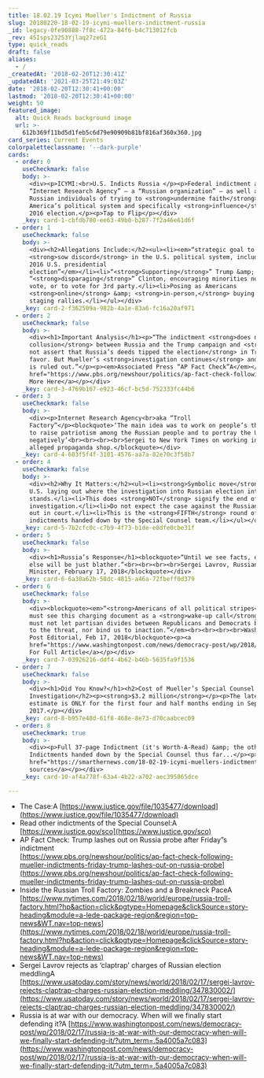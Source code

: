 ```yaml
---
title: 18.02.19 Icymi Mueller's Indictment of Russia
slug: 20180220-18-02-19-icymi-muellers-indictment-russia
_id: legacy-0fe90888-7f8c-472a-84f6-b4c713012fcb
_rev: 45Isps23253Yjlaq27zeG1
type: quick_reads
draft: false
aliases:
  - /
_createdAt: '2018-02-20T12:30:41Z'
_updatedAt: '2021-03-25T21:49:03Z'
date: '2018-02-20T12:30:41+00:00'
lastmod: '2018-02-20T12:30:41+00:00'
weight: 50
featured_image:
  alt: Quick Reads background image
  url: >-
    612b369f11bd5d1feb5c6d79e90909b81bf816af360x360.jpg
card_series: Current Events
colorpaletteclassname: '--dark-purple'
cards:
  - order: 0
    useCheckmark: false
    body: >-
      <div><p>ICYMI:<br>U.S. Indicts Russia </p><p>Federal indictment accuses
      “Internet Research Agency” – a “Russian organization” – as well as 13
      Russian individuals of trying to <strong>undermine faith</strong> in
      America’s political system and specifically <strong>influence</strong> the
      2016 election.</p><p>Tap to Flip</p></div>
    _key: card-1-cbfdb780-ee63-49b0-b287-7f2a46e61d6f
  - order: 1
    useCheckmark: false
    body: >-
      <div><h2>Allegations Include:</h2><ul><li><em>“strategic goal to
      <strong>sow discord</strong> in the U.S. political system, including the
      2016 U.S. presidential
      election”</em></li><li>“<strong>Supporting</strong>” Trump &amp;
      “<strong>disparaging</strong>” Clinton, encouraging minorities not to
      vote, or to vote for 3rd party.</li><li>Posing as Americans
      <strong>online</strong> &amp; <strong>in-person,</strong> buying ads &amp;
      staging rallies.</li></ul></div>
    _key: card-2-f362509a-982b-4a1e-83a6-fc16a20af971
  - order: 2
    useCheckmark: false
    body: >-
      <div><h1>Important Analysis</h1><p>“The indictment <strong>does not allege
      collusion</strong> between Russia and the Trump campaign and <strong>does
      not assert that Russia’s deeds tipped the election</strong> in Trump’s
      favor. But Mueller’s <strong>investigation continues</strong> and nothing
      is ruled out.”</p><p><em>Associated Press “AP Fact Check”A</em></p><p><a
      href="https://www.pbs.org/newshour/politics/ap-fact-check-following-mueller-indictments-friday-trump-lashes-out-on-russia-probe">Read
      More Here</a></p></div>
    _key: card-3-4769b167-e923-46cf-bc5d-752333fc44b6
  - order: 3
    useCheckmark: false
    body: >-
      <div><p>Internet Research Agency<br>aka “Troll
      Factory”</p><blockquote>‘The main idea was to work on people’s thinking,
      to raise patriotism among the Russian people and to portray the U.S.
      negatively’<br><br><br><br>Sergei to New York Times on working in an
      alleged propaganda shop.</blockquote></div>
    _key: card-4-603f5f4f-3101-4576-aa7a-82e70c3f58b7
  - order: 4
    useCheckmark: false
    body: >-
      <div><h2>Why It Matters:</h2><ul><li><strong>Symbolic move</strong> by
      U.S. laying out where the investigation into Russian election interference
      stands.</li><li>This does <strong>NOT</strong> signify the end of the
      investigation.</li><li>Do not expect the case against the Russians to play
      out in court.</li><li>This is the <strong>FIFTH</strong> round of
      indictments handed down by the Special Counsel team.</li></ul></div>
    _key: card-5-7b2cfc0c-c7b9-4f73-b1de-e8dfe0cbe31f
  - order: 5
    useCheckmark: false
    body: >-
      <div><h1>Russia’s Response</h1><blockquote>“Until we see facts, everything
      else will be just blather.”<br><br><br><br>Sergei Lavrov, Russian Foreign
      Minister, February 17, 2018</blockquote></div>
    _key: card-6-6a30a62b-58dc-4815-a46a-72fbeff0d379
  - order: 6
    useCheckmark: false
    body: >-
      <div><blockquote><em>“<strong>Americans of all political stripes</strong>
      must see this charging document as a <strong>wake-up call</strong>. We
      must not let partisan divides between Republicans and Democrats blind us
      to the threat, nor bind us to inaction.”</em><br><br><br><br>Washington
      Post Editorial, Feb 17, 2018</blockquote><p><a
      href="https://www.washingtonpost.com/news/democracy-post/wp/2018/02/17/russia-is-at-war-with-our-democracy-when-will-we-finally-start-defending-it/?utm_term=.5a4005a7c083">Click
      For Full Article</a></p></div>
    _key: card-7-03926216-ddf4-4b62-b46b-5635fa9f1536
  - order: 7
    useCheckmark: false
    body: >-
      <div><h1>Did You Know?</h1><h2>Cost of Mueller’s Special Counsel
      Investigation</h2><p><strong>$3.2 million</strong></p><p>The latest DOJ
      estimate is ONLY for the first four and half months ending in September
      2017.</p></div>
    _key: card-8-b957e48d-61f8-468e-8e73-d70caabcec09
  - order: 8
    useCheckmark: true
    body: >-
      <div><p>Full 37-page Indictment (it's Worth-A-Read) &amp; the other
      Indictments handed down by the Special Counsel thus far...</p><p><a
      href="https://smarthernews.com/18-02-19-icymi-muellers-indictment-russia/">view
      sources</a></p></div>
    _key: card-10-af4a778f-63a4-4b22-a702-aec395865dce

---
```

* The Case:A [https://www.justice.gov/file/1035477/download](https://www.justice.gov/file/1035477/download)
* Read other indictments of the Special Counsel:A [https://www.justice.gov/sco](https://www.justice.gov/sco)
* AP Fact Check: Trump lashes out on Russia probe after Friday”s indictment  
[https://www.pbs.org/newshour/politics/ap-fact-check-following-mueller-indictments-friday-trump-lashes-out-on-russia-probe](https://www.pbs.org/newshour/politics/ap-fact-check-following-mueller-indictments-friday-trump-lashes-out-on-russia-probe)
* Inside the Russian Troll Factory: Zombies and a Breakneck PaceA [https://www.nytimes.com/2018/02/18/world/europe/russia-troll-factory.html?hp&action=click&pgtype=Homepage&clickSource=story-heading&module=a-lede-package-region&region=top-news&WT.nav=top-news](https://www.nytimes.com/2018/02/18/world/europe/russia-troll-factory.html?hp&action=click&pgtype=Homepage&clickSource=story-heading&module=a-lede-package-region&region=top-news&WT.nav=top-news)
* Sergei Lavrov rejects as ‘claptrap’ charges of Russian election meddlingA [https://www.usatoday.com/story/news/world/2018/02/17/sergei-lavrov-rejects-claptrap-charges-russian-election-meddling/347830002/](https://www.usatoday.com/story/news/world/2018/02/17/sergei-lavrov-rejects-claptrap-charges-russian-election-meddling/347830002/)
* Russia is at war with our democracy. When will we finally start defending it?A [https://www.washingtonpost.com/news/democracy-post/wp/2018/02/17/russia-is-at-war-with-our-democracy-when-will-we-finally-start-defending-it/?utm_term=.5a4005a7c083](https://www.washingtonpost.com/news/democracy-post/wp/2018/02/17/russia-is-at-war-with-our-democracy-when-will-we-finally-start-defending-it/?utm_term=.5a4005a7c083)